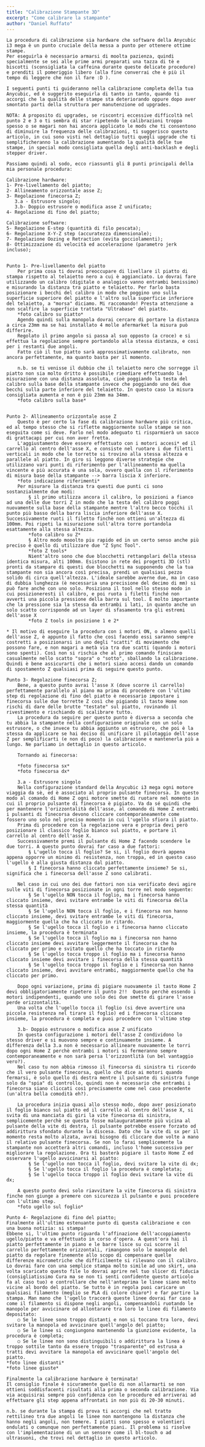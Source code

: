```yaml
---
title: "Calibrazione Stampante 3D"
excerpt: "Come calibrare la stampante"
author: "Daniel Ruffato"
---
```

	La procedura di calibrazione sia hardware che software della Anycubic i3 mega è un punto cruciale della messa a punto per ottenere ottime stampe.
	Per eseguirla è necessario armarsi di moolta pazienza, quindi specialmente se sei alle prime armi preparati una tazza di tè e biscotti (sconsigliata la caffeina durante queste delicate procedure) e prenditi il pomeriggio libero (alla fine converrai che è più il tempo di leggere che non il fare :D ).
	
	I seguenti punti ti guideranno nella calibrazione completa della tua Anycubic, ed è suggerito eseguirla di tanto in tanto, quando ti accorgi che la qualità delle stampe sta deteriorando oppure dopo aver smontato parti della struttura per manutenzione od upgrades.

	NOTA: A proposito di upgrades, se riscontri eccessive difficoltà nel punto 2 e 3 o ti sembra di star ripetendo le calibrazioni troppo spesso o se magari non hai ancora applicato le mods che ti consentono di diminuire la frequenza delle calibrazioni, ti suggerisco questo articolo, in cui sono visti nel dettaglio tutti quegli upgrade che ti semplificheranno la calibrazione aumentando la qualità delle tue stampe, in special modo consigliata quella degli anti-backlash e degli stepper driver.
	
	Passiamo quindi al sodo, ecco riassunti gli 8 punti principali della mia personale procedura:
	
	Calibrazione hardware:
	1- Pre-livellamento del piatto;
	2- Allineamento orizzontale asse Z;
	3- Regolazione finecorsa Z;
	   3.a - Estrusore singolo;
	   3.b- Doppio estrusore o modifica asse Z unificato;
	4- Regolazione di fino del piatto;
	
	Calibrazione software:
	5- Regolazione E-step (quantità di filo pescata);
	6- Regolazione X-Y-Z step (accuratezza dimensionale);
	7- Regolazione Oozing e Retraction (evita gocciolamenti);
	8- Ottimizzazione di velocità ed accelerazione (parametro jerk incluso);
	
	
	Punto 1- Pre-livellamento del piatto
		Per prima cosa ti dovrai preoccupare di livellare il piatto di stampa rispetto al telaietto nero a cui è aggianciato. Lo dovrai fare utilizzando un calibro (digitale o analogico vanno entrambi benissimo) e misurando la distanza tra piatto e telaietto. Per farlo basta posizionare i becchi del calibro in modo che poggino uno sulla superficie superiore del piatto e l'altro sulla superficie inferiore del telaietto, a "morsa" diciamo. Mi raccomando! Presta attenzione a non scalfire la superficie trattata "Ultrabase" del piatto.
		*foto calibro su piatto*
		Agendo quindi sulla manopola dovrai cercare di portare la distanza a circa 23mm ma se hai installato 4 molle afermarket la misura può differire. 
		Regolato il primo angolo si passa al suo opposto (a croce) e si effettua la regolazione sempre portandolo alla stessa distanza, e cosi per i restanti due angoli.
		Fatto ciò il tuo piatto sarà approssimativamente calibrato, non ancora perfettamente, ma quanto basta per il momento.
		
		n.b. se ti venisse il dubbio che il telaietto nero che sorregge il piatto non sia molto dritto è possibile rimediare effettuando la misurazione con una distanza assoluta, cioè poggiando la testa del calibro sulla base della stampante invece che poggiando uno dei due becchi sulla parte inferiore del telaietto. In questo caso la misura consigliata aumenta e non è più 23mm ma 34mm.
		*foto calibro sulla base*


	Punto 2- Allineamento orizzontale asse Z
		Questo è per certo la fase di calibrazione hardware più critica, ed al tempo stesso che si riflette maggiormente sulle stampe se non eseguita come si deve. Farlo nel modo adeguato ti risparmierà un sacco di grattacapi per cui non aver fretta.
		L'aggiustamento deve essere effettuato con i motori accesi* ed il carrello al centro dell'asse X, e consiste nel ruotare i due filetti verticali in modo che le torrette si trovino alla stessa altezza e parallele al piatto. In giro si leggono diverse strategie che utilizzano vari punti di riferimento per l'allineamento ma quella vincente e più accurata è una sola, ovvero quella con il riferimento di misura base della stampante --> barra liscia X inferiore.
		*foto indicazione riferimenti*
		Per misurare la distanza tra questi due punti ci sono sostanzialmente due modi:
			§ il primo utilizza ancora il calibro, lo posizioni a fianco ad una delle due torri Z in modo che la testa del calibro poggi nuovamente sulla base della stampante mentre l'altro becco tocchi il punto più basso della barra liscia inferiore dell'asse X. Successivamente ruoti il filetto finchè non ottieni un'altezza di 100mm. Poi ripeti la misurazione sull'altra torre portandola esattamente alla stessa altezza.
			*foto calibro su Z*
			§ Altro modo mooolto piu rapido ed in un certo senso anche più preciso è quello di utilizzare due "Z Sync Tool".
			*foto Z tools*
			Nient'altro sono che due blocchetti rettangolari della stessa identica misura, alti 100mm. Esistono in rete dei progetti 3D (stl) pronti da stampare di questi due blocchetti ma supponendo che la tua stampante non sia ancora così precisa, prendi un qualsiasi pezzo solido di circa quell'altezza. L'ideale sarebbe averne due, ma in caso di dubbia lunghezza (è necessaria una precisione del decimo di mm) si può fare anche con uno solo. Posiziona il tool nello stesso modo in cui posizioneresti il calibro, e poi ruota i filetti finché non avverti una piccola pressione della barra sul tool. È molto importante che la pressione sia la stessa da entrambi i lati, in quanto anche un solo scatto corrisponde ad un layer di sfasamento tra gli estremi dell'asse X
			*foto Z tools in posizione 1 e 2*
		
	* Il motivo di eseguire la procedura con i motori ON, o almeno quelli dell'asse Z, è appunto il fatto che così facendo essi saranno sempre costretti a posizionarsi in uno degli "scatti" di movimento che possono fare, e non magari a metà via tra due scatti (quando i motori sono spenti). Così non si rischia che al primo comando finiscano casualmente nello scatto "sopra" o "sotto", sballando la calibrazione. Quindi è bene assicurarti che i motori siano accesi dando un comando di spostamento Z qualsiasi prima di seguire questo punto.

	Punto 3- Regolazione finecorsa Z;
		Bene, a questo punto avrai l'asse X (dove scorre il carrello) perfettamente parallelo al piano ma prima di procedere con l'ultimo step di regolazione di fino del piatto è necessario impostare i finecorsa sulle due torrette Z così che pigiando il tasto Home non rischi di dare delle brutte "testate" sul piatto, rovinando il rivestimento e rischiando di scalibrare tutto.
		La procedura da seguire per questo punto è diversa a seconda che tu abbia la stampante nella configurazione originale con un solo estrusore, o che invece tu abbia aggiunto un estrusore, che poi è la stessa da applicare se hai deciso di unificare il pilotaggio dell'asse Z per semplificarti (e non di poco) la calibrazione e mantenerla più a lungo. Ne parliamo in dettaglio in questo articolo.
		
		Tornando ai finecorsa:
		
		*foto finecorsa sx*
		*foto finecorsa dx*
		
		3.a - Estrusore singolo
		Nella configurazione standard della Anycubic i3 mega ogni motore viaggia da sè, ed è associato al proprio pulsante finecorsa. In questo modo al comando di Home Z ogni motore smette di ruotare nel momento in cui il proprio pulsante di finecorsa è pigiato. Va da sé quindi che per mantenere l'orizzontalità dell'asse, al comando di Home Z entrambi i pulsanti di finecorsa devono cliccare contemporaneamente come fossero uno solo nel preciso momento in cui l'ugello sfiora il piatto.
		Prima di procedere con la regolazione vera e propria devi però posizionare il classico foglio bianco sul piatto, e portare il carrello al centro dell'asse X. 
		Successivamente premi il pulsante di Home Z facendo scendere le due torri. A questo punto dovrai far caso a due fattori: 
			§ L'ugello tocca il foglio? Se si, il foglio dovrà appena appena opporre un minimo di resistenza, non troppa, ed in questo caso l'ugello è alla giusta distanza dal piatto.
			§ I finecorsa hanno cliccato perfettamente insieme? Se si, significa che i finecorsa dell'asse Z sono calibrati.
			
		Nel caso in cui uno dei due fattori non sia verificato devi agire sulle viti di finecorsa posizionate in ogni torre nel modo seguente:
			§ Se l'ugello NON tocca il foglio, ma i finecorsa hanno cliccato insieme, devi svitare entrambe le viti di finecorsa della stessa quantità
			§ Se l'ugello NON tocca il foglio, e i finecorsa non hanno cliccato insieme, devi svitare entrambe le viti di finecorsa, maggiormente quella che ha cliccato in ritardo.
			§ Se l'ugello tocca il foglio e i finecorsa hanno cliccato insieme, la procedura è terminata
			§ Se l'ugello tocca il foglio ma i finecorsa non hanno cliccato insieme devi avvitare leggermente il finecorsa che ha cliccato per primo e svitato quello che ha toccato in ritardo
			§ Se l'ugello tocca troppo il foglio ma i finecorsa hanno cliccato insieme devi avvitare i finecorsa della stessa quantità
			§ Se l'ugello tocca troppo il foglio e i finecorsa non hanno cliccato insieme, devi avvitare entrambi, maggiormente quello che ha cliccato per primo.
		
		Dopo ogni variazione, prima di pigiare nuovamente il tasto Home Z devi obbligatoriamente ripetere il punto 2!!  Questo perchè essendo i motori indipendenti, quando uno solo dei due smette di girare l'asse perde orizzontalità.
		Una volta che l'ugello tocca il foglio (si deve avvertire una piccola resistenza nel tirare il foglio) ed i finecorsa cliccano insieme, la procedura è completa e puoi procedere con l'ultimo step
		
		3.b- Doppio estrusore o modifica asse Z unificato
		In questa configurazione i motori dell'asse Z condividono lo stesso driver e si muovono sempre e continuamente insieme. A differenza della 3.a non è necessario allineare nuovamente le torri dopo ogni Home Z perchè entrambi i motori si fermeranno sempre contemporaneamente e non sarà persa l'orizzontlità (un bel vantaggio vero?).
		Nel caso tu non abbia rimosso il finecorsa di sinistra ti ricordo che il vero pulsante finecorsa, quello che dice ai motori quando fermarsi, è solo quello di destra mentre il pulsante di sinistra funge solo da "spia" di controllo, quindi non è necessario che entrambi i finecorsa siano cliccati così precisamente come nel caso precedente (un'altra bella comodità eh?).
		
		La procedura inizia quasi allo stesso modo, dopo aver posizionato il foglio bianco sul piatto ed il carrello al centro dell'asse X, si svita di una manciata di giri la vite finecorsa di sinistra, semplicemente perchè se questa fosse malauguratamente più vicina al pulsante della vite di destra, il pulsante potrebbe essere forzato od addirittura sfondato durante la discesa. Dato che la vite di sx per il momento resta molto alzata, avrai bisogno di cliccare due volte a mano il relativo pulsante finecorsa. Se non lo farai semplicemente la stampante non accetterà altri comandi, incluso l'home successivo per migliorare la regolazione. Ora ti basterà pigiare il tasto Home Z ed osservare l'ugello avvicinarsi al piatto:
			§ Se l'ugello non tocca il foglio, devi svitare la vite di dx;
			§ Se l'ugello tocca il foglio la procedura è completata;
			§ Se l'ugello tocca troppo il foglio devi svitare la vite di dx;
			
		A questo punto devi solo riavvitare la vite finecorsa di sinistra finche non giunge a premere con sicurezza il pulsante e puoi procedere con l'ultimo step.
		*foto ugello sul foglio*
		
	Punto 4- Regolazione di fino del piatto;
	Finalmente all'ultimo estenuante punto di questa calibrazione e con una buona notizia: si stampa!
	Ebbene si, l'ultimo punto riguarda l'affinazione dell'accoppiamento ugello/piatto e va effettuato in corso d'opera. A quest'ora hai il piatto perfettamente in piano e le barre lisce su cui scorre il carrello perfettamente orizzontali, rimangono solo le manopole del piatto da regolare finemente allo scopo di compensare quelle differenze micrometriche che difficilmente si rilevano con il calibro. Lo dovrai fare con una semplice stampa molto simile ad uno skirt, una volta scaricato questo file lo dovrai aprire nel tuo slicer di fiducia (consigliatissimo Cura ma se non ti senti confidente questo articolo fa al caso tuo) e controllare che nell'anteprima le linee siano molto vicine al bordo del piatto. Se tutto è in regola puoi caricare un qualsiasi filamento (meglio se PLA di colore chiaro*) e far partire la stampa. Man mano che l'ugello traccerà queste linee dovrai far caso a come il filamento si dispone negli angoli, compensandoli ruotando le manopole per avvicinare od allontarare tra loro le linee di filamento depositato:
		○ Se le linee sono troppo distanti e non si toccano tra loro, devi svitare la manopola ed avvicinare quell'angolo del piatto;
		○ Se le linee si congiungono mantenendo la giunzione evidente, la procedura è completa;
		○ Se le linee non sono distinguibili o addirittura la linea è troppo sottile tanto da essere troppo "trasparente" od estrusa a tratti devi avvitare la manopola ed avvicinare quell'angolo del piatto.
	*foto linee distanti*
	*foto linee giuste*
	
	Finalmente la calibrazione hardware è terminata!
	Il consiglio finale è sicuramente quello di non allarmarti se non ottieni soddisfacenti risultati alla prima o seconda calibrazione. Via via acquisirai sempre più confidenza con le procedure ed arriverai ad effettuare gli step appena affrontati in non più di 20-30 minuti.
	
	n.b. se durante la stampa di prova ti accorgi che nel tratto rettilineo tra due angoli le linee non mantengono la distanza che hanno negli angoli, non temere. I piatti sono spesso e volentieri ondulati o comunque non perfettamente piani. Il problema si risolve con l'implementazione di un un sensore come il bl-touch o ad ultrasuoni, che trovi nel dettaglio in questo articolo.

